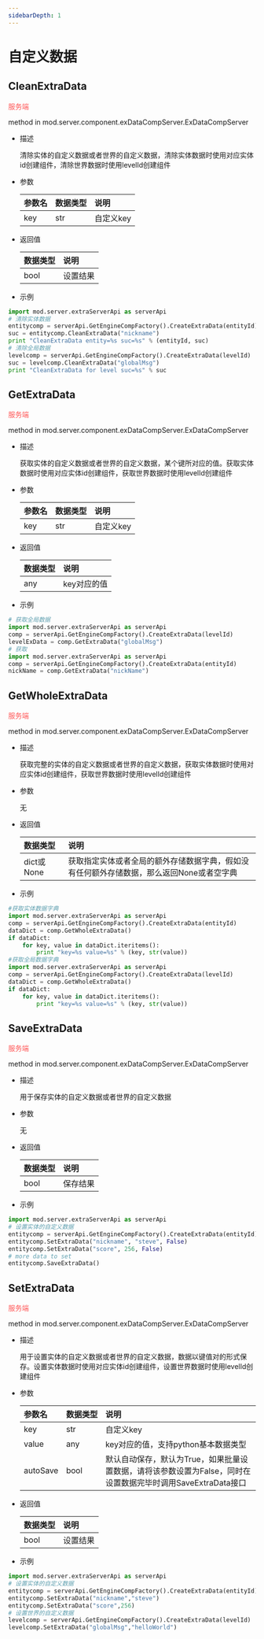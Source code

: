 ```yaml
---
sidebarDepth: 1
---
```

# 自定义数据

## CleanExtraData

<span style="display:inline;color:#ff5555">服务端</span>

method in mod.server.component.exDataCompServer.ExDataCompServer

- 描述

    清除实体的自定义数据或者世界的自定义数据，清除实体数据时使用对应实体id创建组件，清除世界数据时使用levelId创建组件

- 参数

    | 参数名 | <div style="width: 4em">数据类型</div> | 说明 |
    | :--- | :--- | :--- |
    | key | str | 自定义key |

- 返回值

    | <div style="width: 4em">数据类型</div> | 说明 |
    | :--- | :--- |
    | bool | 设置结果 |

- 示例

```python
import mod.server.extraServerApi as serverApi
# 清除实体数据
entitycomp = serverApi.GetEngineCompFactory().CreateExtraData(entityId)
suc = entitycomp.CleanExtraData("nickname")
print "CleanExtraData entity=%s suc=%s" % (entityId, suc)
# 清除全局数据
levelcomp = serverApi.GetEngineCompFactory().CreateExtraData(levelId)
suc = levelcomp.CleanExtraData("globalMsg")
print "CleanExtraData for level suc=%s" % suc
```



## GetExtraData

<span style="display:inline;color:#ff5555">服务端</span>

method in mod.server.component.exDataCompServer.ExDataCompServer

- 描述

    获取实体的自定义数据或者世界的自定义数据，某个键所对应的值。获取实体数据时使用对应实体id创建组件，获取世界数据时使用levelId创建组件

- 参数

    | 参数名 | <div style="width: 4em">数据类型</div> | 说明 |
    | :--- | :--- | :--- |
    | key | str | 自定义key |

- 返回值

    | <div style="width: 4em">数据类型</div> | 说明 |
    | :--- | :--- |
    | any | key对应的值 |

- 示例

```python
# 获取全局数据
import mod.server.extraServerApi as serverApi
comp = serverApi.GetEngineCompFactory().CreateExtraData(levelId)
levelExData = comp.GetExtraData("globalMsg")
# 获取
import mod.server.extraServerApi as serverApi
comp = serverApi.GetEngineCompFactory().CreateExtraData(entityId)
nickName = comp.GetExtraData("nickName")
```



## GetWholeExtraData

<span style="display:inline;color:#ff5555">服务端</span>

method in mod.server.component.exDataCompServer.ExDataCompServer

- 描述

    获取完整的实体的自定义数据或者世界的自定义数据，获取实体数据时使用对应实体id创建组件，获取世界数据时使用levelId创建组件

- 参数

    无

- 返回值

    | <div style="width: 4em">数据类型</div> | 说明 |
    | :--- | :--- |
    | dict或None | 获取指定实体或者全局的额外存储数据字典，假如没有任何额外存储数据，那么返回None或者空字典 |

- 示例

```python
#获取实体数据字典
import mod.server.extraServerApi as serverApi
comp = serverApi.GetEngineCompFactory().CreateExtraData(entityId)
dataDict = comp.GetWholeExtraData()
if dataDict:
    for key, value in dataDict.iteritems():
        print "key=%s value=%s" % (key, str(value))
#获取全局数据字典
import mod.server.extraServerApi as serverApi
comp = serverApi.GetEngineCompFactory().CreateExtraData(levelId)
dataDict = comp.GetWholeExtraData()
if dataDict:
    for key, value in dataDict.iteritems():
        print "key=%s value=%s" % (key, str(value))
```



## SaveExtraData

<span style="display:inline;color:#ff5555">服务端</span>

method in mod.server.component.exDataCompServer.ExDataCompServer

- 描述

    用于保存实体的自定义数据或者世界的自定义数据

- 参数

    无

- 返回值

    | <div style="width: 4em">数据类型</div> | 说明 |
    | :--- | :--- |
    | bool | 保存结果 |

- 示例

```python
import mod.server.extraServerApi as serverApi
# 设置实体的自定义数据
entitycomp = serverApi.GetEngineCompFactory().CreateExtraData(entityId)
entitycomp.SetExtraData("nickname", "steve", False)
entitycomp.SetExtraData("score", 256, False)
# more data to set
entitycomp.SaveExtraData()
```



## SetExtraData

<span style="display:inline;color:#ff5555">服务端</span>

method in mod.server.component.exDataCompServer.ExDataCompServer

- 描述

    用于设置实体的自定义数据或者世界的自定义数据，数据以键值对的形式保存。设置实体数据时使用对应实体id创建组件，设置世界数据时使用levelId创建组件

- 参数

    | 参数名 | <div style="width: 4em">数据类型</div> | 说明 |
    | :--- | :--- | :--- |
    | key | str | 自定义key |
    | value | any | key对应的值，支持python基本数据类型 |
    | autoSave | bool | 默认自动保存，默认为True，如果批量设置数据，请将该参数设置为False，同时在设置数据完毕时调用SaveExtraData接口 |

- 返回值

    | <div style="width: 4em">数据类型</div> | 说明 |
    | :--- | :--- |
    | bool | 设置结果 |

- 示例

```python
import mod.server.extraServerApi as serverApi
# 设置实体的自定义数据
entitycomp = serverApi.GetEngineCompFactory().CreateExtraData(entityId)
entitycomp.SetExtraData("nickname","steve")
entitycomp.SetExtraData("score",256)
# 设置世界的自定义数据
levelcomp = serverApi.GetEngineCompFactory().CreateExtraData(levelId)
levelcomp.SetExtraData("globalMsg","helloWorld")
```



